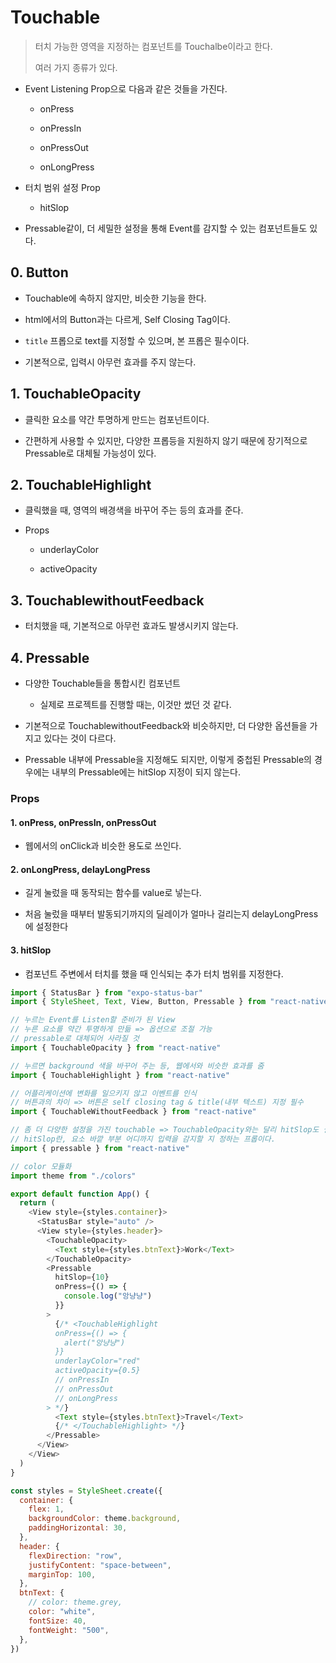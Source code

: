 # Touchable

> 터치 가능한 영역을 지정하는 컴포넌트를 Touchalbe이라고 한다.
> 
> 여러 가지 종류가 있다.

- Event Listening Prop으로 다음과 같은 것들을 가진다.
  
  - onPress
  
  - onPressIn
  
  - onPressOut
  
  - onLongPress

- 터치 범위 설정 Prop
  
  - hitSlop

- Pressable같이, 더 세밀한 설정을 통해 Event를 감지할 수 있는 컴포넌트들도 있다.

## 0. Button

- Touchable에 속하지 않지만, 비슷한 기능을 한다.

- html에서의 Button과는 다르게, Self Closing Tag이다.

- `title` 프롭으로 text를 지정할 수 있으며, 본 프롭은 필수이다.

- 기본적으로, 입력시 아무런 효과를 주지 않는다.

## 1. TouchableOpacity

- 클릭한 요소를 약간 투명하게 만드는 컴포넌트이다.

- 간편하게 사용할 수 있지만, 다양한 프롭등을 지원하지 않기 때문에 장기적으로 Pressable로 대체될 가능성이 있다.

## 2. TouchableHighlight

- 클릭했을 때, 영역의 배경색을 바꾸어 주는 등의 효과를 준다.

- Props
  
  - underlayColor
  
  - activeOpacity

## 3. TouchablewithoutFeedback

- 터치했을 때, 기본적으로 아무런 효과도 발생시키지 않는다.





## 4. Pressable

- 다양한 Touchable들을 통합시킨 컴포넌트
  
  - 실제로 프로젝트를 진행할 때는, 이것만 썼던 것 같다.

- 기본적으로 TouchablewithoutFeedback와 비슷하지만, 더 다양한 옵션들을 가지고 있다는 것이 다르다.

- Pressable 내부에 Pressable을 지정해도 되지만, 이렇게 중첩된 Pressable의 경우에는 내부의 Pressable에는 hitSlop 지정이 되지 않는다.



### Props

#### 1. onPress, onPressIn, onPressOut

- 웹에서의 onClick과 비슷한 용도로 쓰인다.

#### 2. onLongPress, delayLongPress

- 길게 눌렀을 때 동작되는 함수를 value로 넣는다.

- 처음 눌렀을 때부터 발동되기까지의 딜레이가 얼마나 걸리는지 delayLongPress에 설정한다

#### 3. hitSlop

- 컴포넌트 주변에서 터치를 했을 때 인식되는 추가 터치 범위를 지정한다.

```js
import { StatusBar } from "expo-status-bar"
import { StyleSheet, Text, View, Button, Pressable } from "react-native"

// 누르는 Event를 Listen할 준비가 된 View
// 누른 요소를 약간 투명하게 만듦 => 옵션으로 조절 가능
// pressable로 대체되어 사라질 것
import { TouchableOpacity } from "react-native"

// 누르면 background 색을 바꾸어 주는 등, 웹에서와 비슷한 효과를 줌
import { TouchableHighlight } from "react-native"

// 어플리케이션에 변화를 일으키지 않고 이벤트를 인식
// 버튼과의 차이 => 버튼은 self closing tag & title(내부 텍스트) 지정 필수
import { TouchableWithoutFeedback } from "react-native"

// 좀 더 다양한 설정을 가진 touchable => TouchableOpacity와는 달리 hitSlop도 설정 가능
// hitSlop란, 요소 바깥 부분 어디까지 입력을 감지할 지 정하는 프롭이다.
import { pressable } from "react-native"

// color 모듈화
import theme from "./colors"

export default function App() {
  return (
    <View style={styles.container}>
      <StatusBar style="auto" />
      <View style={styles.header}>
        <TouchableOpacity>
          <Text style={styles.btnText}>Work</Text>
        </TouchableOpacity>
        <Pressable
          hitSlop={10}
          onPress={() => {
            console.log("앙냥냥")
          }}
        >
          {/* <TouchableHighlight
          onPress={() => {
            alert("앙냥냥")
          }}
          underlayColor="red"
          activeOpacity={0.5}
          // onPressIn
          // onPressOut
          // onLongPress
        > */}
          <Text style={styles.btnText}>Travel</Text>
          {/* </TouchableHighlight> */}
        </Pressable>
      </View>
    </View>
  )
}

const styles = StyleSheet.create({
  container: {
    flex: 1,
    backgroundColor: theme.background,
    paddingHorizontal: 30,
  },
  header: {
    flexDirection: "row",
    justifyContent: "space-between",
    marginTop: 100,
  },
  btnText: {
    // color: theme.grey,
    color: "white",
    fontSize: 40,
    fontWeight: "500",
  },
})
```
